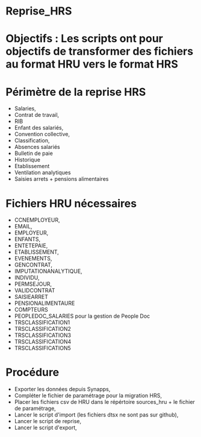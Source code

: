 # Reprise_HRS

# Objectifs : Les scripts ont pour objectifs de transformer des fichiers au format HRU vers le format HRS
# Périmètre de la reprise HRS

- Salaries,
- Contrat de travail,
- RIB
- Enfant des salariés,
- Convention collective,
- Classification,
- Absences salariés 
- Bulletin de paie
- Historique
- Etablissement
- Ventilation analytiques
- Saisies arrets + pensions alimentaires

# Fichiers HRU nécessaires

- CCNEMPLOYEUR,
- EMAIL,
- EMPLOYEUR,
- ENFANTS,
- ENTETEPAIE,
- ETABLISSEMENT,
- EVENEMENTS,
- GENCONTRAT,
- IMPUTATIONANALYTIQUE,
- INDIVIDU,
- PERMSEJOUR,
- VALIDCONTRAT
- SAISIEARRET
- PENSIONALIMENTAURE
- COMPTEURS
- PEOPLEDOC_SALARIES pour la gestion de People Doc
- TRSCLASSIFICATION1
- TRSCLASSIFICATION2
- TRSCLASSIFICATION3
- TRSCLASSIFICATION4
- TRSCLASSIFICATION5

# Procédure

- Exporter les données depuis Synapps,
- Compléter le fichier de paramétrage pour la migration HRS,
- Placer les fichiers csv de HRU dans le répértoire sources_hru + le fichier de paramétrage,
- Lancer le script d'import (les fichiers dtsx ne sont pas sur github),
- Lancer le script de reprise,
- Lancer le script d'export,